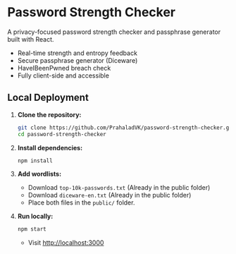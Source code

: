# Password Strength Checker

A privacy-focused password strength checker and passphrase generator built with React.

- Real-time strength and entropy feedback
- Secure passphrase generator (Diceware)
- HaveIBeenPwned breach check
- Fully client-side and accessible

## Local Deployment

1. **Clone the repository:**
    ```bash
    git clone https://github.com/PrahaladVK/password-strength-checker.git
    cd password-strength-checker
    ```

2. **Install dependencies:**
    ```bash
    npm install
    ```

3. **Add wordlists:**
    - Download `top-10k-passwords.txt` (Already in the public folder)
    - Download `diceware-en.txt`  (Already in the public folder)
    - Place both files in the `public/` folder.

4. **Run locally:**
    ```bash
    npm start
    ```
    - Visit [http://localhost:3000](http://localhost:3000)
